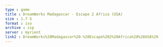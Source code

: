```yaml
---
type : game
title : DreamWorks Madagascar - Escape 2 Africa (USA)
size : 1.7 G
format : iso
archive : zip
server : myrient
link2 : DreamWorks%20Madagascar%20-%20Escape%202%20Africa%20%28USA%29
---
```

